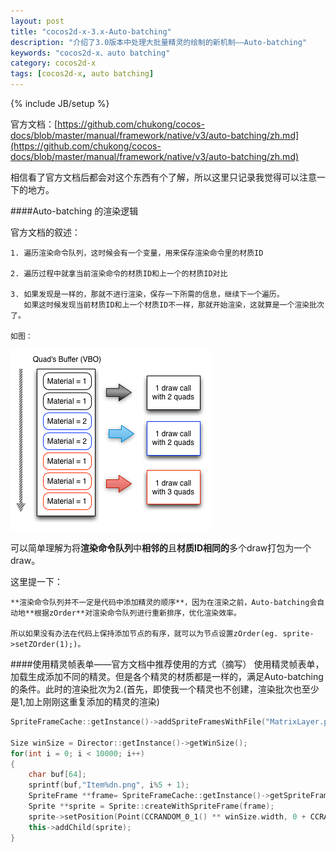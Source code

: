 ```yaml
---
layout: post
title: "cocos2d-x-3.x-Auto-batching"
description: "介绍了3.0版本中处理大批量精灵的绘制的新机制——Auto-batching"
keywords: "cocos2d-x、auto batching"
category: cocos2d-x
tags: [cocos2d-x, auto batching]
---
```


{% include JB/setup %}

官方文档：[https://github.com/chukong/cocos-docs/blob/master/manual/framework/native/v3/auto-batching/zh.md](https://github.com/chukong/cocos-docs/blob/master/manual/framework/native/v3/auto-batching/zh.md)

相信看了官方文档后都会对这个东西有个了解，所以这里只记录我觉得可以注意一下的地方。

<!-- more -->

####Auto-batching 的渲染逻辑

官方文档的叙述：

	1. 遍历渲染命令队列，这时候会有一个变量，用来保存渲染命令里的材质ID

	2. 遍历过程中就拿当前渲染命令的材质ID和上一个的材质ID对比

	3. 如果发现是一样的，那就不进行渲染，保存一下所需的信息，继续下一个遍历。
	   如果这时候发现当前材质ID和上一个材质ID不一样，那就开始渲染，这就算是一个渲染批次了。

	如图：
![Auto-batching](/assets/images/auto-batching/auto-batching.png)

可以简单理解为将**渲染命令队列**中**相邻的**且**材质ID相同的**多个draw打包为一个draw。

这里提一下：

	**渲染命令队列并不一定是代码中添加精灵的顺序**，因为在渲染之前，Auto-batching会自动地**根据zOrder**对渲染命令队列进行重新排序，优化渲染效率。

	所以如果没有办法在代码上保持添加节点的有序，就可以为节点设置zOrder(eg. sprite->setZOrder(1);)。

####使用精灵帧表单——官方文档中推荐使用的方式（摘写）
使用精灵帧表单，加载生成添加不同的精灵。但是各个精灵的材质都是一样的，满足Auto-batching的条件。此时的渲染批次为2.(首先，即使我一个精灵也不创建，渲染批次也至少是1,加上刚刚这重复添加的精灵的渲染)

```cpp
SpriteFrameCache::getInstance()->addSpriteFramesWithFile("MatrixLayer.plist");

Size winSize = Director::getInstance()->getWinSize();
for(int i = 0; i < 10000; i++)
{
    char buf[64];
    sprintf(buf,"Item%dn.png", i%5 + 1);
    SpriteFrame **frame= SpriteFrameCache::getInstance()->getSpriteFrameByName(buf);
    Sprite **sprite = Sprite::createWithSpriteFrame(frame);
    sprite->setPosition(Point(CCRANDOM_0_1() ** winSize.width, 0 + CCRANDOM_0_1() ** winSize.height));
    this->addChild(sprite);
}
```